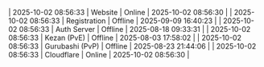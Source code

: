 | 2025-10-02 08:56:33 | Website | Online | 2025-10-02 08:56:30 |
| 2025-10-02 08:56:33 | Registration | Offline | 2025-09-09 16:40:23 |
| 2025-10-02 08:56:33 | Auth Server | Offline | 2025-08-18 09:33:31 |
| 2025-10-02 08:56:33 | Kezan (PvE) | Offline | 2025-08-03 17:58:02 |
| 2025-10-02 08:56:33 | Gurubashi (PvP) | Offline | 2025-08-23 21:44:06 |
| 2025-10-02 08:56:33 | Cloudflare | Online | 2025-10-02 08:56:30 |
